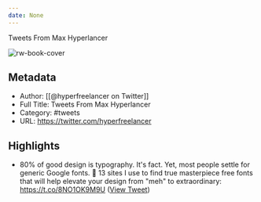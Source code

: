 ```yaml
---
date: None
---
```

Tweets From Max Hyperlancer

![rw-book-cover](https://pbs.twimg.com/profile_images/1656313919122571264/ab8tsgAU.jpg)

## Metadata
- Author: [[@hyperfreelancer on Twitter]]
- Full Title: Tweets From Max Hyperlancer
- Category: #tweets
- URL: https://twitter.com/hyperfreelancer

## Highlights
- 80% of good design is typography. It's fact.
  Yet, most people settle for generic Google fonts. 🫤
  13 sites I use to find true masterpiece free fonts that will help elevate your design from "meh" to extraordinary: https://t.co/8NO1OK9M9U ([View Tweet](https://twitter.com/hyperfreelancer/status/1671178174645010433))
